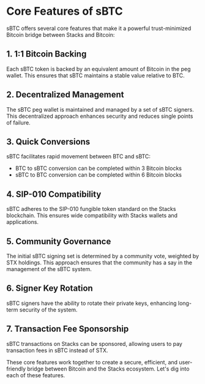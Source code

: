 # Core Features of sBTC

sBTC offers several core features that make it a powerful trust-minimized Bitcoin bridge between Stacks and Bitcoin:

## 1. 1:1 Bitcoin Backing

Each sBTC token is backed by an equivalent amount of Bitcoin in the peg wallet. This ensures that sBTC maintains a stable value relative to BTC.

## 2. Decentralized Management

The sBTC peg wallet is maintained and managed by a set of sBTC signers. This decentralized approach enhances security and reduces single points of failure.

## 3. Quick Conversions

sBTC facilitates rapid movement between BTC and sBTC:

- BTC to sBTC conversion can be completed within 3 Bitcoin blocks
- sBTC to BTC conversion can be completed within 6 Bitcoin blocks

## 4. SIP-010 Compatibility

sBTC adheres to the SIP-010 fungible token standard on the Stacks blockchain. This ensures wide compatibility with Stacks wallets and applications.

## 5. Community Governance

The initial sBTC signing set is determined by a community vote, weighted by STX holdings. This approach ensures that the community has a say in the management of the sBTC system.

## 6. Signer Key Rotation

sBTC signers have the ability to rotate their private keys, enhancing long-term security of the system.

## 7. Transaction Fee Sponsorship

sBTC transactions on Stacks can be sponsored, allowing users to pay transaction fees in sBTC instead of STX.

These core features work together to create a secure, efficient, and user-friendly bridge between Bitcoin and the Stacks ecosystem. Let's dig into each of these features.
